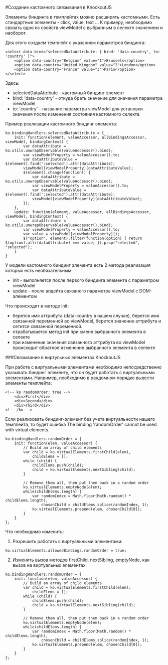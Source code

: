 #Создание кастомного связывания в KnockoutJS

Элементы биндинга в темплейтах можно расширять кастомными. Есть стандартные элементы - click, value, text ...
К примеру, необходимо связать одно из свойств viewModel с выбранным в селекте значением и наоборот.

Для этого создаем темплейт с указанием параметров биндинга:

```
<select data-bind="selectedDataAttribute: { bind: 'data-country', to: 'country' }">
    <option data-country="Belgium" value="1">Brussels</option>
    <option data-country="United Kingdom" value="2">London</option>
    <option data-country="France" value="3">Paris</option>
</select>
```

Здесь: 

- selectedDataAttribute - кастомный биндинг элемент
- bind: 'data-country' - откуда брать значение для значения параметра viewModel
- to: 'country' - название параметра viewModel для установки значения после изменения состояния кастомного селекта

Пример реализации кастомного биндинг элемента:

```
ko.bindingHandlers.selectedDataAttribute = {
    init: function(element, valueAccessor, allBindingsAccessor, viewModel, bindingContext) {
        var dataAttribute = ko.utils.unwrapObservable(valueAccessor().bind);
        var viewModelProperty = valueAccessor().to;
        var dataAttributeValue = $(element).find(':selected').attr(dataAttribute);
        viewModel[viewModelProperty](dataAttributeValue);
        $(element).change(function() {
            var dataAttribute = ko.utils.unwrapObservable(valueAccessor().bind);
            var viewModelProperty = valueAccessor().to;
            var dataAttributeValue = $(element).find(':selected').attr(dataAttribute);
            viewModel[viewModelProperty](dataAttributeValue);
        });
    },
    update: function(element, valueAccessor, allBindingsAccessor, viewModel, bindingContext) {
        var dataAttribute = ko.utils.unwrapObservable(valueAccessor().bind);
        var viewModelProperty = valueAccessor().to;
        var value = viewModel[viewModelProperty]();
        $("option", element).filter(function(option) { return $(option).attr(dataAttribute) === value; }).prop("selected", "selected");
    }
}
```

У модели кастомного биндинг элемента есть 2 метода реализация которых есть необязательным:

- init - выполняется после первого биндинга элемента с параметром viewModel
- update - после апдейта связаного параметра viewModel с DOM-элементом


Что происходит в методе init:

- берется имя аттрибута (data-country в нашем случае), берется имя связанной переменной во viewModel, берется значение аттрибута и сетится связанной переменной.
- отрабатывается метод init при смене выбранного элемента в селекте
- при изменении значения связанного аттрибута во viewModel происходит обратное изменение выбранного элемента в селекте

###Связывание в виртульных элементах KnockoutJS

При работе с виртуальными элементами необходимо непосредственно указывать биндинг элементу, что он будет работать с виртуальными элементами.
Например, необходимо в рандомном порядке вывести элементы темплейта:
```
<!-- ko randomOrder: true -->
    <div>First</div>
    <div>Second</div>
    <div>Third</div>
<!-- /ko -->
```

Если реализовать биндинг-элемент без учета виртуальности нашего темплейта, то будет ошибка The binding 'randomOrder' cannot be used with virtual elements.
```
ko.bindingHandlers.randomOrder = {
    init: function(elem, valueAccessor) {
        // Build an array of child elements
        var child = ko.virtualElements.firstChild(elem),
            childElems = [];
        while (child) {
            childElems.push(child);
            child = ko.virtualElements.nextSibling(child);
        }
 
        // Remove them all, then put them back in a random order
        ko.virtualElements.emptyNode(elem);
        while(childElems.length) {
            var randomIndex = Math.floor(Math.random() * childElems.length),
                chosenChild = childElems.splice(randomIndex, 1);
            ko.virtualElements.prepend(elem, chosenChild[0]);
        }
    }
};
```

Что необходимо изменить:
1. Разрешить работать с виртуальными элементами:
```
ko.virtualElements.allowedBindings.randomOrder = true;
```
2. Изменить вызов методов firstChild, nextSibling, emptyNode, как вызов на виртуальных элементах:

```
ko.bindingHandlers.randomOrder = {
    init: function(elem, valueAccessor) {
        // Build an array of child elements
        var child = ko.virtualElements.firstChild(elem),
            childElems = [];
        while (child) {
            childElems.push(child);
            child = ko.virtualElements.nextSibling(child);
        }
 
        // Remove them all, then put them back in a random order
        ko.virtualElements.emptyNode(elem);
        while(childElems.length) {
            var randomIndex = Math.floor(Math.random() * childElems.length),
                chosenChild = childElems.splice(randomIndex, 1);
            ko.virtualElements.prepend(elem, chosenChild[0]);
        }
    }
};
```